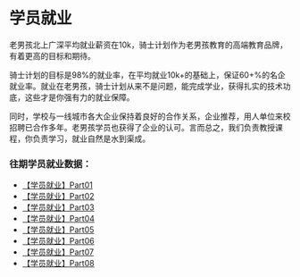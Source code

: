 # 学员就业

老男孩北上广深平均就业薪资在10k，骑士计划作为老男孩教育的高端教育品牌，有着更高的目标和期待。

骑士计划的目标是98%的就业率，在平均就业10k+的基础上，保证60+%的名企就业率。就业在老男孩，骑士计划从来不是问题，能完成学业，获得扎实的技术功底，这些才是你强有力的就业保障。

同时，学校与一线城市各大企业保持着良好的合作关系，企业推荐，用人单位来校招聘已合作多年。老男孩学员也获得了企业的认可。言而总之，我们负责教授课程，你负责学习，就业自然是水到渠成。


### 往期学员就业数据：


- [【学员就业】Part01](https://www.luffycity.com/qsjh-book/jobs/chapter01.html)
- [【学员就业】Part02](https://www.luffycity.com/qsjh-book/jobs/chapter02.html)
- [【学员就业】Part03](https://www.luffycity.com/qsjh-book/jobs/chapter03.html)
- [【学员就业】Part04](https://www.luffycity.com/qsjh-book/jobs/chapter04.html)
- [【学员就业】Part05](https://www.luffycity.com/qsjh-book/jobs/chapter05.html)
- [【学员就业】Part06](https://www.luffycity.com/qsjh-book/jobs/chapter06.html)
- [【学员就业】Part07](https://www.luffycity.com/qsjh-book/jobs/chapter07.html)
- [【学员就业】Part08](https://www.luffycity.com/qsjh-book/jobs/chapter08.html)
